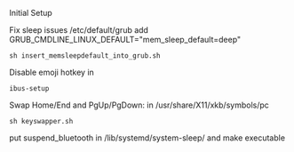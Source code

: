Initial Setup 

Fix sleep issues
/etc/default/grub
add
GRUB_CMDLINE_LINUX_DEFAULT="mem_sleep_default=deep"

```
sh insert_memsleepdefault_into_grub.sh
```

Disable emoji hotkey in
```
ibus-setup
```

Swap Home/End and PgUp/PgDown:
in
/usr/share/X11/xkb/symbols/pc
```
sh keyswapper.sh
```

put suspend_bluetooth in /lib/systemd/system-sleep/ and make executable
